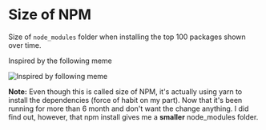 # Size of NPM

Size of `node_modules` folder when installing the top 100 packages shown over time.

Inspired by the following meme

![Inspired by following meme](https://size-of-npm.netlify.com/static/media/node_modules_size.e0b3d0fb.jpg)

**Note:** Even though this is called size of NPM, it's actually using yarn to install the dependencies (force of habit on my part). Now that it's been running for more than 6 month and don't want the change anything. I did find out, however, that npm install gives me a **smaller** node_modules folder.
